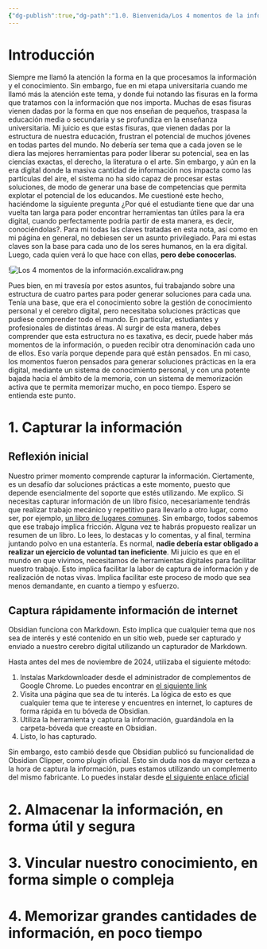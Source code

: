 ```yaml
---
{"dg-publish":true,"dg-path":"1.0. Bienvenida/Los 4 momentos de la información.md","permalink":"/1-0-bienvenida/los-4-momentos-de-la-informacion/","tags":["CerebroDigital"]}
---
```


# Introducción

Siempre me llamó la atención la forma en la que procesamos la información y el conocimiento. Sin embargo, fue en mi etapa universitaria cuando me llamó más la atención este tema, y donde fui notando las fisuras en la forma que tratamos con la información que nos importa. 
Muchas de esas fisuras vienen dadas por la forma en que nos enseñan de pequeños, traspasa la educación media o secundaria y se profundiza en la enseñanza universitaria. Mi juicio es que estas fisuras, que vienen dadas por la estructura de nuestra educación, frustran el potencial de muchos jóvenes en todas partes del mundo.
No debería ser tema que a cada joven se le diera las mejores herramientas para poder liberar su potencial, sea en las ciencias exactas, el derecho, la literatura o el arte. Sin embargo, y aún en la era digital donde la masiva cantidad de información nos impacta como las partículas del aire, el sistema no ha sido capaz de procesar estas soluciones, de modo de generar una base de competencias que permita explotar el potencial de los educandos. 
Me cuestioné este hecho, haciéndome la siguiente pregunta ¿Por qué el estudiante tiene que dar una vuelta tan larga para poder encontrar herramientas tan útiles para la era digital, cuando perfectamente podría partir de esta manera, es decir, conociéndolas?. Para mi todas las claves tratadas en esta nota, así como en mi página en general, no debiesen ser un asunto privilegiado. Para mi estas claves son la base para cada uno de los seres humanos, en la era digital. Luego, cada quien verá lo que hace con ellas, **pero debe conocerlas**.

!![Los 4 momentos de la información.excalidraw.png](/img/user/1.0.1.%20CEREBRO%20DIGITAL/1.%20T%C3%A9cnicas%20avanzadas%20de%20estudio%20y%20Cerebro%20Digital/Multimedia/Los%204%20momentos%20de%20la%20informaci%C3%B3n.excalidraw.png)


Pues bien, en mi travesía por estos asuntos, fui trabajando sobre una estructura de cuatro partes para poder generar soluciones para cada una. Tenía una base, que era el conocimiento sobre la gestión de conocimiento personal y el cerebro digital, pero necesitaba soluciones prácticas que pudiese comprender todo el mundo. En particular, estudiantes y profesionales de distintas áreas. 
Al surgir de esta manera, debes comprender que esta estructura no es taxativa, es decir, puede haber más momentos de la información, o pueden recibir otra denominación cada uno de ellos. Eso varía porque depende para qué están pensados. En mi caso, los momentos fueron pensados para generar soluciones prácticas en la era digital, mediante un sistema de conocimiento personal, y con una potente bajada hacia el ámbito de la memoria, con un sistema de memorización activa que te permita memorizar mucho, en poco tiempo. Espero se entienda este punto.


# 1. Capturar la información

## Reflexión inicial

Nuestro primer momento comprende capturar la información. Ciertamente, es un desafío dar soluciones prácticas a este momento, puesto que depende esencialmente del soporte que estés utilizando.
Me explico. Si necesitas capturar información de un libro físico, necesariamente tendrás que realizar trabajo mecánico y repetitivo para llevarlo a otro lugar, como ser, por ejemplo, [un libro de lugares comunes](https://comein.uoc.edu/divulgacio/comein/es/numero27/articles/Article-Amalia-Creus.html#:~:text=M%C3%A1s%20all%C3%A1%20de%20simples%20transcripciones,utilizar%20en%20sus%20futuros%20escritos.). 
Sin embargo, todos sabemos que ese trabajo implica fricción. Alguna vez te habrás propuesto realizar un resumen de un libro. Lo lees, lo destacas y lo comentas, y al final, termina juntando polvo en una estantería. Es normal, **nadie debería estar obligado a realizar un ejercicio de voluntad tan ineficiente**. 
Mi juicio es que en el mundo en que vivimos, necesitamos de herramientas digitales para facilitar nuestro trabajo. Esto implica facilitar la labor de captura de información y de realización de notas vivas. Implica facilitar este proceso de modo que sea menos demandante, en cuanto a tiempo y esfuerzo.
## Captura rápidamente información de internet

Obsidian funciona con Markdown. Esto implica que cualquier tema que nos sea de interés y esté contenido en un sitio web, puede ser capturado y enviado a nuestro cerebro digital utilizando un capturador de Markdown. 

Hasta antes del mes de noviembre de 2024, utilizaba el siguiente método:
1. Instalas Markdownloader desde el administrador de complementos de Google Chrome. Lo puedes encontrar en [el siguiente link](https://chromewebstore.google.com/detail/markdownload-markdown-web/pcmpcfapbekmbjjkdalcgopdkipoggdi)
2. Visita una página que sea de tu interés. La lógica de esto es que cualquier tema que te interese y encuentres en internet, lo captures de forma rápida en tu bóveda de Obsidian.
3. Utiliza la herramienta y captura la información, guardándola en la carpeta-bóveda que creaste en Obsidian.
4. Listo, lo has capturado.

Sin embargo, esto cambió desde que Obsidian publicó su funcionalidad de Obsidian Clipper, como plugin oficial. Esto sin duda nos da mayor certeza a la hora de captura la información, pues estamos utilizando un complemento del mismo fabricante. Lo puedes instalar desde [el siguiente enlace oficial](https://obsidian.md/clipper)

# 2. Almacenar la información, en forma útil y segura


# 3. Vincular nuestro conocimiento, en forma simple o compleja

# 4.  Memorizar grandes cantidades de información, en poco tiempo

